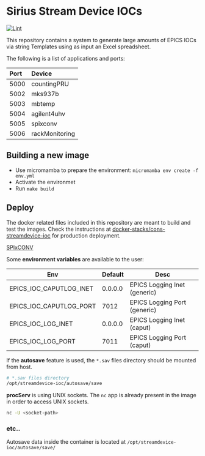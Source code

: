 # Sirius Stream Device IOCs

[![Lint](https://github.com/lnls-sirius/streamdevice-ioc/actions/workflows/lint.yml/badge.svg)](https://github.com/lnls-sirius/streamdevice-ioc/actions/workflows/lint.yml)

This repository contains a system to generate large amounts of EPICS IOCs via string Templates using as input an Excel spreadsheet.

The following is a list of applications and ports:

|Port|    Device    |
|:---|:-------------|
|5000|countingPRU   |
|5002|mks937b       |
|5003|mbtemp        |
|5004|agilent4uhv   |
|5005|spixconv      |
|5006|rackMonitoring|

## Building a new image

- Use micromamba to prepare the environment: `micromamba env create -f env.yml`
- Activate the environmet
- Run `make build`

## Deploy

The docker related files included in this repository are meant to build and test the images. Check the instructions at [docker-stacks/cons-streamdevice-ioc](https://gitlab.cnpem.br/gas/docker-stacks/tree/master/cons-streamdevice-ioc) for production deployment.

[SPIxCONV](scripts/spixconv/docker/docker-compose.yml)

Some **environment variables** are available to the user:

|Env|Default|Desc|
|---|---|---|
|EPICS_IOC_CAPUTLOG_INET|0.0.0.0|EPICS Logging Inet (generic)|
|EPICS_IOC_CAPUTLOG_PORT|7012|EPICS Logging Port (generic)|
|EPICS_IOC_LOG_INET|0.0.0.0|EPICS Logging Inet (caput)|
|EPICS_IOC_LOG_PORT|7011|EPICS Logging Port (caput)|

If the **autosave** feature is used, the `*.sav` files directory should be mounted from host.

```bash
# *.sav files directory
/opt/streamdevice-ioc/autosave/save
```

**procServ** is using UNIX sockets. The `nc` app is already present in the image in order to access UNIX sockets.

```sh
nc -U <socket-path>
```

### etc..

Autosave data inside the container is located at `/opt/streamdevice-ioc/autosave/save/`
